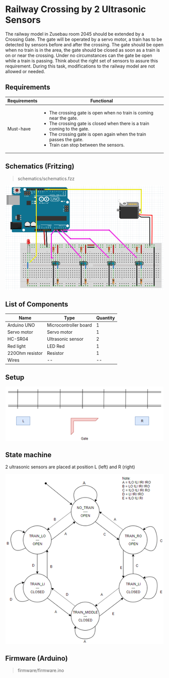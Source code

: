 # Railway Crossing by 2 Ultrasonic Sensors

The railway model in Zusebau room 2045 should be extended by a Crossing Gate. The gate will be operated by a servo motor, a train has to be detected by sensors before and after the crossing. The gate should be open when no train is in the area, the gate should be closed as soon as a train is on or near the crossing. Under no circumstances can the gate be open while a train is passing. Think about the right set of sensors to assure this requirement. During this task, modifications to the railway model are not allowed or needed.


## Requirements
Requirements | Functional
------------ | ----------
Must-have | <ul><li>The crossing gate is open when no train is coming near the gate.</li><li>The crossing gate is closed when there is a train coming to the gate.</li><li>The crossing gate is open again when the train passes the gate.</li><li>Train can stop between the sensors.</li></ul>


## Schematics (Fritzing)
> schematics/schematics.fzz

![Railway Crossing Schematics](media/schematics.png)

## List of Components
Name | Type | Quantity
---- | ---- | --------
Arduino UNO | Microcontroller board | 1
Servo motor | Servo motor | 1
HC-SR04 | Ultrasonic sensor | 2
Red light | LED Red | 1
220Ohm resistor | Resistor | 1
Wires | -- | --

## Setup

![Setup](media/setup.png)

## State machine

2 ultrasonic sensors are placed at position L (left) and R (right) <br/>

![State machine](media/state-machine.png)

## Firmware (Arduino)

> firmware/firmware.ino